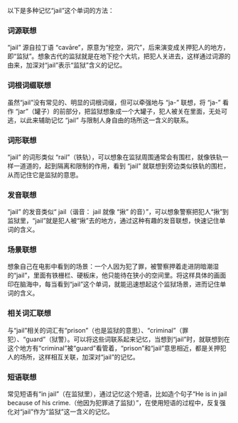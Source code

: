 以下是多种记忆“jail”这个单词的方法：

### 词源联想
“jail” 源自拉丁语 “cavāre”，原意为“挖空，洞穴”，后来演变成关押犯人的地方，即“监狱”。想象古代的监狱就是在地下挖个大坑，把犯人关进去，这样通过词源的由来，加深对“jail”表示“监狱”含义的记忆。

### 词根词缀联想
虽然“jail”没有常见的、明显的词根词缀，但可以牵强地与 “ja-” 联想，将 “ja-” 看作 “jar”（罐子）的前部分，把监狱想象成一个大罐子，犯人被关在里面，无处可逃，以此来辅助记忆 “jail” 与限制人身自由的场所这一含义的联系。

### 词形联想
“jail” 的词形类似 “rail”（铁轨），可以想象在监狱周围通常会有围栏，就像铁轨一样一道道的，起到隔离和限制的作用，看到 “jail” 就联想到旁边类似铁轨的围栏，从而记住它是监狱的意思。

### 发音联想
“jail” 的发音类似“ jail（谐音：  jail 就像 “揪” 的音）”，可以想象警察把犯人“揪”到监狱里，“jail”就是犯人被“揪”去的地方，通过这种有趣的发音联想，快速记住单词的含义。

### 场景联想
想象自己在电影中看到的场景：一个人因为犯了罪，被警察押着走进阴暗潮湿的“jail”，里面有铁栅栏、硬板床，他只能待在狭小的空间里。将这样具体的画面印在脑海中，每当看到“jail”这个单词，就能迅速想起这个监狱场景，进而记住单词的含义。

### 相关词汇联想
与“jail”相关的词汇有“prison”（也是监狱的意思）、“criminal”（罪犯）、“guard”（狱警）。可以将这些词联系起来记忆，当想到“jail”时，就联想到在这个地方有“criminal”被“guard”看管着，“prison”和“jail”意思相近，都是关押犯人的场所，这样相互关联，加深对“jail”的记忆。

### 短语联想
常见短语有“in jail”（在监狱里），通过记忆这个短语，比如造个句子“He is in jail because of his crime.（他因为犯罪进了监狱）”，在使用短语的过程中，反复强化对“jail”作为“监狱”这一含义的记忆。 